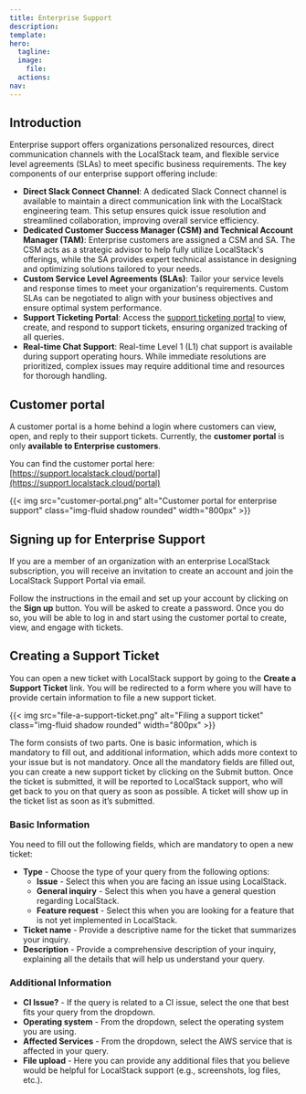 ```yaml
---
title: Enterprise Support
description: 
template: 
hero:
  tagline: 
  image:
    file: 
  actions:
nav: 
---
```


## Introduction

Enterprise support offers organizations personalized resources, direct communication channels with the LocalStack team, and flexible service level agreements (SLAs) to meet specific business requirements.
The key components of our enterprise support offering include:

- **Direct Slack Connect Channel**: A dedicated Slack Connect channel is available to maintain a direct communication link with the LocalStack engineering team.
  This setup ensures quick issue resolution and streamlined collaboration, improving overall service efficiency.
- **Dedicated Customer Success Manager (CSM) and Technical Account Manager (TAM)**: Enterprise customers are assigned a CSM and SA.
  The CSM acts as a strategic advisor to help fully utilize LocalStack's offerings, while the SA provides expert technical assistance in designing and optimizing solutions tailored to your needs.
- **Custom Service Level Agreements (SLAs)**: Tailor your service levels and response times to meet your organization's requirements.
  Custom SLAs can be negotiated to align with your business objectives and ensure optimal system performance.
- **Support Ticketing Portal**: Access the [support ticketing portal](https://support.localstack.cloud/portal) to view, create, and respond to support tickets, ensuring organized tracking of all queries.
- **Real-time Chat Support**: Real-time Level 1 (L1) chat support is available during support operating hours.
  While immediate resolutions are prioritized, complex issues may require additional time and resources for thorough handling.

## Customer portal

A customer portal is a home behind a login where customers can view, open, and reply to their support tickets.
Currently, the **customer portal** is only **available to Enterprise customers**.

You can find the customer portal here: [https://support.localstack.cloud/portal](https://support.localstack.cloud/portal)

<p>
{{< img src="customer-portal.png" alt="Customer portal for enterprise support" class="img-fluid shadow rounded" width="800px" >}}
</p>

## Signing up for Enterprise Support

If you are a member of an organization with an enterprise LocalStack subscription, you will receive an invitation to create an account and join the LocalStack Support Portal via email.

Follow the instructions in the email and set up your account by clicking on the **Sign up** button.
You will be asked to create a password.
Once you do so, you will be able to log in and start using the customer portal to create, view, and engage with tickets.

## Creating a Support Ticket

You can open a new ticket with LocalStack support by going to the **Create a Support Ticket** link.
You will be redirected to a form where you will have to provide certain information to file a new support ticket.

<p>
{{< img src="file-a-support-ticket.png" alt="Filing a support ticket" class="img-fluid shadow rounded" width="800px" >}}
</p>

The form consists of two parts.
One is basic information, which is mandatory to fill out, and additional information, which adds more context to your issue but is not mandatory.
Once all the mandatory fields are filled out, you can create a new support ticket by clicking on the Submit button.
Once the ticket is submitted, it will be reported to LocalStack support, who will get back to you on that query as soon as possible.
A ticket will show up in the ticket list as soon as it’s submitted.

### Basic Information

You need to fill out the following fields, which are mandatory to open a new ticket:

- **Type** - Choose the type of your query from the following options:
  - **Issue** - Select this when you are facing an issue using LocalStack.
  - **General inquiry** - Select this when you have a general question regarding LocalStack.
  - **Feature request** - Select this when you are looking for a feature that is not yet implemented in LocalStack.
- **Ticket name** - Provide a descriptive name for the ticket that summarizes your inquiry.
- **Description** - Provide a comprehensive description of your inquiry, explaining all the details that will help us understand your query.

### Additional Information

- **CI Issue?** - If the query is related to a CI issue, select the one that best fits your query from the dropdown.
- **Operating system** - From the dropdown, select the operating system you are using.
- **Affected Services** - From the dropdown, select the AWS service that is affected in your query.
- **File upload** - Here you can provide any additional files that you believe would be helpful for LocalStack support (e.g., screenshots, log files, etc.).